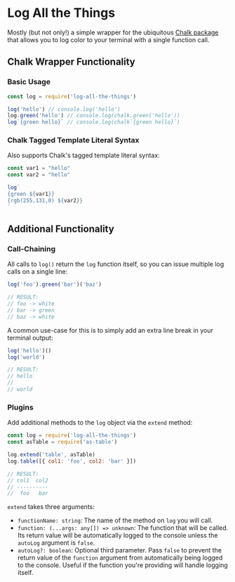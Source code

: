# Log All the Things

Mostly (but not only!) a simple wrapper for the ubiquitous [Chalk package](https://github.com/chalk/chalk) that allows you to log color to your terminal with a single function call.

## Chalk Wrapper Functionality

### Basic Usage
```js
const log = require('log-all-the-things')

log('hello') // console.log('hello')
log.green('hello') // console.log(chalk.green('hello'))
log`{green hello}` // console.log(chalk`{green hello}`)
```

### Chalk Tagged Template Literal Syntax
Also supports Chalk's tagged template literal syntax:

```js
const var1 = "hello"
const var2 = "hello"

log`
{green ${var1}}
{rgb(255,131,0) ${var2}}
`
```

## Additional Functionality

### Call-Chaining
All calls to `log()` return the `log` function itself, so you can issue multiple log calls on a single line:

```js
log('foo').green('bar')('baz')

// RESULT:
// foo -> white
// bar -> green
// baz -> white
```
 
 A common use-case for this is to simply add an extra line break in your terminal output:
 
 ```js
 log('hello')()
 log('world')

// RESULT:
// hello
//
// world
```

### Plugins
Add additional methods to the `log` object via the `extend` method:

```js
const log = require('log-all-the-things')
const asTable = require('as-table')

log.extend('table', asTable)
log.table([{ col1: 'foo', col2: 'bar' }])

// RESULT:
// col1  col2
// ----------
//  foo   bar
```

`extend` takes three arguments:
- `functionName: string`: The name of the method on `log` you will call.
- `function: (...args: any[]) => unknown`: The function that will be called. Its return value will be automatically logged to the console unless the `autoLog` argument is `false`.
- `autoLog?: boolean`: Optional third parameter. Pass `false` to prevent the return value of the `function` argument from automatically being logged to the console. Useful if the function you're providing will handle logging itself.
